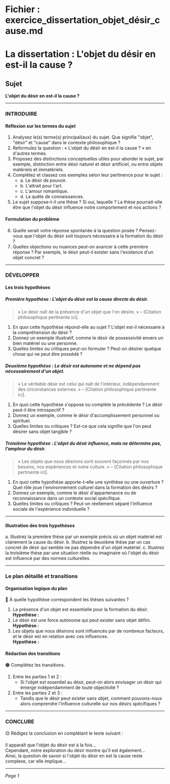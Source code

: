 # Fichier : exercice_dissertation_objet_désir_cause.md

# La dissertation : L'objet du désir en est-il la cause ?

## Sujet
**L'objet du désir en est-il la cause ?**

---

### INTRODUIRE

#### Réflexion sur les termes du sujet

1. Analysez le(s) terme(s) principal(aux) du sujet. Que signifie "objet", "désir" et "cause" dans le contexte philosophique ?
2. Reformulez la question : « L'objet du désir en est-il la cause ? » en d'autres termes.
3. Proposez des distinctions conceptuelles utiles pour aborder le sujet, par exemple, distinction entre désir naturel et désir artificiel, ou entre objets matériels et immatériels.
4. Complétez et classez ces exemples selon leur pertinence pour le sujet :
   - a. Le désir de pouvoir.
   - b. L'attrait pour l'art.
   - c. L'amour romantique. 
   - d. La quête de connaissances.
5. Le sujet suppose-t-il une thèse ? Si oui, laquelle ? La thèse pourrait-elle être que l'objet du désir influence notre comportement et nos actions ?

#### Formulation du problème

6. Quelle serait votre réponse spontanée à la question posée ? Pensez-vous que l'objet du désir soit toujours nécessaire à la formation du désir ?
7. Quelles objections ou nuances peut-on avancer à cette première réponse ? Par exemple, le désir peut-il exister sans l'existence d'un objet concret ?

---

### DÉVELOPPER

#### Les trois hypothèses

##### Première hypothèse : L'objet du désir est la cause directe du désir.

> « Le désir naît de la présence d'un objet que l'on désire. » – [Citation philosophique pertinente ici].

1. En quoi cette hypothèse répond-elle au sujet ? L'objet est-il nécessaire à la compréhension du désir ?
2. Donnez un exemple illustratif, comme le désir de possessivité envers un bien matériel ou une personne.
3. Quelles limites ou critiques peut-on formuler ? Peut-on désirer quelque chose qui ne peut être possédé ?

##### Deuxième hypothèse : Le désir est autonome et ne dépend pas nécessairement d'un objet.

> « Le véritable désir est celui qui naît de l'intérieur, indépendamment des circonstances externes. » – [Citation philosophique pertinente ici].

1. En quoi cette hypothèse s'oppose ou complète la précédente ? Le désir peut-il être introspectif ?
2. Donnez un exemple, comme le désir d'accomplissement personnel ou spirituel.
3. Quelles limites ou critiques ? Est-ce que cela signifie que l'on peut désirer sans objet tangible ?

##### Troisième hypothèse : L'objet du désir influence, mais ne détermine pas, l'ampleur du désir.

> « Les objets que nous désirons sont souvent façonnés par nos besoins, nos expériences et notre culture. » – [Citation philosophique pertinente ici].

1. En quoi cette hypothèse apporte-t-elle une synthèse ou une ouverture ? Quel rôle joue l'environnement culturel dans la formation des désirs ?
2. Donnez un exemple, comme le désir d'appartenance ou de reconnaissance dans un contexte social spécifique.
3. Quelles limites ou critiques ? Peut-on réellement séparé l'influence sociale de l'expérience individuelle ?

---

#### Illustration des trois hypothèses

a. Illustrez la première thèse par un exemple précis où un objet matériel est clairement la cause du désir.
b. Illustrez la deuxième thèse par un cas concret de désir qui semble ne pas dépendre d'un objet matériel. 
c. Illustrez la troisième thèse par une situation réelle ou imaginaire où l'objet du désir est influencé par des normes culturelles.

---

### Le plan détaillé et transitions

#### Organisation logique du plan

🔴 À quelle hypothèse correspondent les thèses suivantes ?

1. La présence d'un objet est essentielle pour la formation du désir.  
   **Hypothèse :**
2. Le désir est une force autonome qui peut exister sans objet défini.  
   **Hypothèse :**
3. Les objets que nous désirons sont influencés par de nombreux facteurs, et le désir est en relation avec ces influences.  
   **Hypothèse :**

#### Rédaction des transitions

🟠 Complétez les transitions.

1. Entre les parties 1 et 2 :  
   - Si l'objet est essentiel au désir, peut-on alors envisager un désir qui émerge indépendamment de toute objectivité ?
2. Entre les parties 2 et 3 :  
   - Tandis que le désir peut exister sans objet, comment pouvons-nous alors comprendre l'influence culturelle sur nos désirs spécifiques ?

---

### CONCLURE

🟡 Rédigez la conclusion en complétant le texte suivant :

Il apparaît que l'objet du désir est à la fois…  
Cependant, notre exploration du désir montre qu'il est également…  
Ainsi, la question de savoir si l'objet du désir en est la cause reste complexe, car elle implique… 

---

*Page 1*